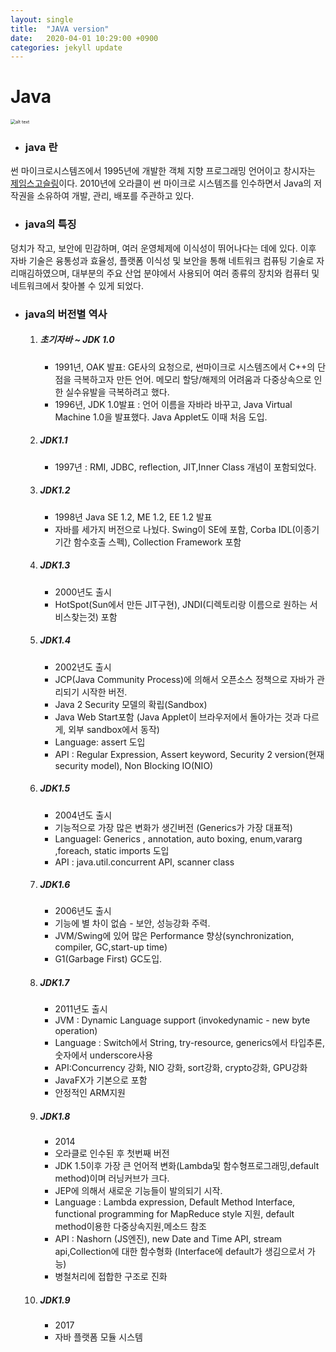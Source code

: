 ```yaml
---
layout: single
title:  "JAVA version"
date:   2020-04-01 10:29:00 +0900
categories: jekyll update
---
```


# Java

<img src="https://dbscthumb-phinf.pstatic.net/4874_000_1/20170502190804493_5QKHFU8SI.jpg/ka39_117_i1.jpg?type=m4500_4500_fst&amp;wm=N" alt="alt text" style="zoom:50%;" />

* ### java 란

썬 마이크로시스템즈에서 1995년에 개발한 객체 지향 프로그래밍 언어이고 창시자는 [제임스고슬링](https://ko.wikipedia.org/wiki/제임스_고슬링)이다. 2010년에 오라클이 썬 마이크로 시스템즈를 인수하면서 Java의 저작권을 소유하여 개발, 관리, 배포를 주관하고 있다.

* ### java의 특징

덩치가 작고, 보안에 민감하며, 여러 운영체제에 이식성이 뛰어나다는 데에 있다. 이후 자바 기술은 융통성과 효율성, 플랫폼 이식성 및 보안을 통해 네트워크 컴퓨팅 기술로 자리매김하였으며, 대부분의 주요 산업 분야에서 사용되어 여러 종류의 장치와 컴퓨터 및 네트워크에서 찾아볼 수 있게 되었다.

* ### java의 버전별 역사

  1. ##### 초기자바 ~ JDK 1.0

     * 1991년, OAK 발표: GE사의 요청으로, 썬마이크로 시스템즈에서 C++의 단점을 극복하고자 만든 언어.  메모리 할당/해제의 어려움과 다중상속으로 인한 실수유발을 극복하려고 했다.
     * 1996년, JDK 1.0발표 :  언어 이름을 자바라 바꾸고, Java Virtual Machine 1.0을 발표했다. Java Applet도 이때 처음 도입.

  2. ##### JDK1.1

     * 1997년 : RMI, JDBC, reflection, JIT,Inner Class 개념이 포함되었다.

  3. ##### JDK1.2

     * 1998년 Java SE 1.2, ME 1.2, EE 1.2 발표 
     * 자바를 세가지 버전으로 나눴다. Swing이 SE에 포함, Corba IDL(이종기기간 함수호출 스펙), Collection Framework 포함

  4. ##### JDK1.3

     * 2000년도 출시
     * HotSpot(Sun에서 만든 JIT구현), JNDI(디렉토리랑 이름으로 원하는 서비스찾는것) 포함

  5. ##### JDK1.4

     * 2002년도 출시
     * JCP(Java Community Process)에 의해서 오픈소스 정책으로 자바가 관리되기 시작한 버전.
     * Java 2 Security 모델의 확립(Sandbox)
     * Java Web Start포함 (Java Applet이 브라우저에서 돌아가는 것과 다르게, 외부 sandbox에서 동작)
     * Language: assert 도입
     * API : Regular Expression, Assert keyword, Security 2 version(현재 security model), Non Blocking IO(NIO)

  6. ##### JDK1.5

     * 2004년도 출시
     * 기능적으로 가장 많은 변화가 생긴버전 (Generics가 가장 대표적)
     * LanguageI: Generics , annotation, auto boxing, enum,vararg ,foreach, static imports 도입
     *  API : java.util.concurrent API, scanner class

  7. ##### JDK1.6

     * 2006년도 출시
     * 기능에 별 차이 없슴 - 보안, 성능강화 주력. 
     *  JVM/Swing에 있어 많은 Performance 향상(synchronization, compiler, GC,start-up time)
     *  G1(Garbage First) GC도입.

  8. ##### JDK1.7

     * 2011년도 출시
     * JVM : Dynamic Language support (invokedynamic - new byte operation)
     * Language : Switch에서 String, try-resource, generics에서 타입추론, 숫자에서 underscore사용
     * API:Concurrency 강화, NIO 강화, sort강화, crypto강화, GPU강화
     * JavaFX가 기본으로 포함
     * 안정적인 ARM지원

  9. ##### JDK1.8

     * 2014
     * 오라클로 인수된 후 첫번째 버전
     * JDK 1.5이후 가장 큰 언어적 변화(Lambda및 함수형프로그래밍,default method)이며 러닝커브가 크다.
     *  JEP에 의해서 새로운 기능들이 발의되기 시작.
     * Language : Lambda expression, Default Method Interface, functional programming for MapReduce style 지원, default method이용한 다중상속지원,메소드 참조
     * API : Nashorn (JS엔진), new Date and Time API, stream api,Collection에 대한 함수형화 (Interface에 default가 생김으로서 가능)
     * 병철처리에 접합한 구조로 진화

  10. ##### JDK1.9

      * 2017
      * 자바 플랫폼 모듈 시스템

